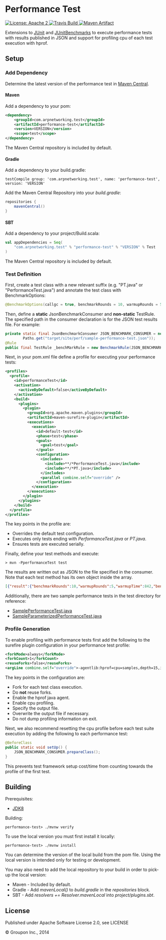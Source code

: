 Performance Test
================

<a href="https://raw.githubusercontent.com/ArpNetworking/performance-test/master/LICENSE">
    <img src="https://img.shields.io/hexpm/l/plug.svg"
         alt="License: Apache 2">
</a>
<a href="https://travis-ci.org/ArpNetworking/performance-test/">
    <img src="https://travis-ci.org/ArpNetworking/performance-test.png?branch=master"
         alt="Travis Build">
</a>
<a href="http://search.maven.org/#search%7Cga%7C1%7Cg%3A%22com.arpnetworking.test%22%20a%3A%22performance-test%22">
    <img src="https://img.shields.io/maven-central/v/com.arpnetworking.test/performance-test.svg"
         alt="Maven Artifact">
</a>

Extensions to [JUnit](http://junit.org/) and [JUnitBenchmarks](https://labs.carrotsearch.com/junit-benchmarks.html) to execute performance tests with results published in JSON and support for profiling cpu of each test execution with hprof.

Setup
-----

### Add Dependency

Determine the latest version of the performance test in [Maven Central](http://search.maven.org/#search%7Cga%7C1%7Cg%3A%22com.arpnetworking.test%22%20a%3A%22performance-test%22).

#### Maven

Add a dependency to your pom:

```xml
<dependency>
    <groupId>com.arpnetworking.test</groupId>
    <artifactId>performance-test</artifactId>
    <version>VERSION</version>
    <scope>test</scope>
</dependency>
```

The Maven Central repository is included by default.

#### Gradle

Add a dependency to your build.gradle:

    testCompile group: 'com.arpnetworking.test', name: 'performance-test', version: 'VERSION'

Add the Maven Central Repository into your *build.gradle*:

```groovy
repositories {
    mavenCentral()
}
```

#### SBT

Add a dependency to your project/Build.scala:

```scala
val appDependencies = Seq(
    "com.arpnetworking.test" % "performance-test" % "VERSION" % Test
)
```

The Maven Central repository is included by default.

### Test Definition

First, create a test class with a new relevant suffix (e.g. "PT.java" or "PerformanceTest.java") and annotate the test class with BenchmarkOptions:

```java
@BenchmarkOptions(callgc = true, benchmarkRounds = 10, warmupRounds = 5)
```

Then, define a __static__ JsonBenchmarkConsumer and __non-static__ TestRule. The specified path in the consumer declaration is for the JSON test results file. For example:

```java
private static final JsonBenchmarkConsumer JSON_BENCHMARK_CONSUMER = new JsonBenchmarkConsumer(
        Paths.get("target/site/perf/sample-performance-test.json"));
@Rule
public final TestRule _benchMarkRule = new BenchmarkRule(JSON_BENCHMARK_CONSUMER);
```

Next, in your pom.xml file define a profile for executing your performance tests:

```xml
<profiles>
  <profile>
    <id>performanceTest</id>
    <activation>
      <activeByDefault>false</activeByDefault>
    </activation>
    <build>
      <plugins>
        <plugin>
          <groupId>org.apache.maven.plugins</groupId>
          <artifactId>maven-surefire-plugin</artifactId>
          <executions>
            <execution>
              <id>default-test</id>
              <phase>test</phase>
              <goals>
                <goal>test</goal>
              </goals>
              <configuration>
                <includes>
                  <include>**/*PerformanceTest.java</include>
                  <include>**/*PT.java</include>
                </includes>
                <parallel combine.self="override" />
              </configuration>
            </execution>
          </executions>
        </plugin>
      </plugins>
    </build>
  </profile>
</profiles>
```
The key points in the profile are:

* Overrides the default test configuration.
* Executes only tests ending with _PerformanceTest.java_ or _PT.java_.
* Ensures tests are executed serially.

Finally, define your test methods and execute:

    > mvn -PperformanceTest test

The results are written out as JSON to the file specified in the consumer. Note that each test method has its own object inside the array.

```json
[{"result":{"benchmarkRounds":10,"warmupRounds":5,"warmupTime":842,"benchmarkTime":1690,"roundAverage":{"avg":0.15380000000000002,"stddev":0.005211525688317791},"blockedAverage":{"avg":0.0,"stddev":0.0},"gcAverage":{"avg":0.0175,"stddev":0.001284523257866504},"gcInfo":{"accumulatedInvocations":96,"accumulatedTime":422},"threadCount":1,"shortTestClassName":"SampleParameterizedPerformanceTest","testClass":"com.arpnetworking.test.junitbenchmarks.SampleParameterizedPerformanceTest","testMethod":null,"testClassName":"com.arpnetworking.test.junitbenchmarks.SampleParameterizedPerformanceTest","testMethodName":"test[constructor]"},"profileFile":null},{"result":{"benchmarkRounds":10,"warmupRounds":5,"warmupTime":2127,"benchmarkTime":4093,"roundAverage":{"avg":0.3942,"stddev":0.016987053894069647},"blockedAverage":{"avg":0.0,"stddev":0.0},"gcAverage":{"avg":0.0169,"stddev":7.000000000000472E-4},"gcInfo":{"accumulatedInvocations":36,"accumulatedTime":149},"threadCount":1,"shortTestClassName":"SampleParameterizedPerformanceTest","testClass":"com.arpnetworking.test.junitbenchmarks.SampleParameterizedPerformanceTest","testMethod":null,"testClassName":"com.arpnetworking.test.junitbenchmarks.SampleParameterizedPerformanceTest","testMethodName":"test[new_instance]"},"profileFile":null}]
```

Additionally, there are two sample performance tests in the test directory for reference:

* [SamplePerformanceTest.java](test/java/com/arpnetworking/test/junitbenchmarks/SamplePerformanceTest.java)
* [SampleParameterizedPerformanceTest.java](test/java/com/arpnetworking/test/junitbenchmarks/SampleParameterizedPerformanceTest.java)

### Profile Generation

To enable profiling with performance tests first add the following to the surefire plugin configuration in your performance test profile:

```xml
<forkMode>always</forkMode>
<forkCount>1</forkCount>
<reuseForks>false</reuseForks>
<argLine combine.self="override">-agentlib:hprof=cpu=samples,depth=15,interval=10,force=y,verbose=y,doe=n,file=${basedir}/target/perf.profile.hprof.txt</argLine>
```

The key points in the configuration are:

* Fork for each test class execution.
* Do __not__ reuse forks.
* Enable the hprof java agent.
* Enable cpu profiling.
* Specify the output file.
* Overwrite the output file if necessary.
* Do not dump profiling information on exit.

Next, we also recommend resetting the cpu profile before each test suite execution by adding the following to each performance test:

```java
@BeforeClass
public static void setUp() {
    JSON_BENCHMARK_CONSUMER.prepareClass();
}
```

This prevents test framework setup cost/time from counting towards the profile of the first test.

Building
--------

Prerequisites:
* [JDK8](http://www.oracle.com/technetwork/java/javase/downloads/jdk8-downloads-2133151.html)

Building:

    performance-test> ./mvnw verify

To use the local version you must first install it locally:

    performance-test> ./mvnw install

You can determine the version of the local build from the pom file.  Using the local version is intended only for testing or development.

You may also need to add the local repository to your build in order to pick-up the local version:

* Maven - Included by default.
* Gradle - Add *mavenLocal()* to *build.gradle* in the *repositories* block.
* SBT - Add *resolvers += Resolver.mavenLocal* into *project/plugins.sbt*.

License
-------

Published under Apache Software License 2.0, see LICENSE

&copy; Groupon Inc., 2014
